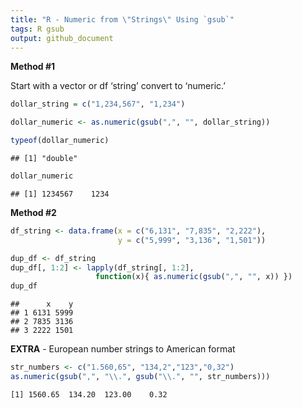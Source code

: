 ```yaml
---
title: "R - Numeric from \"Strings\" Using `gsub`"
tags: R gsub
output: github_document
---
```



**Method #1**

Start with a vector or df ‘string’ convert to ‘numeric.’

```r
dollar_string = c("1,234,567", "1,234")

dollar_numeric <- as.numeric(gsub(",", "", dollar_string))

typeof(dollar_numeric)
```

    ## [1] "double"

```r
dollar_numeric
```

    ## [1] 1234567    1234

**Method \#2**

```r
df_string <- data.frame(x = c("6,131", "7,835", "2,222"),              
                        y = c("5,999", "3,136", "1,501"))

dup_df <- df_string
dup_df[, 1:2] <- lapply(df_string[, 1:2],  
                   function(x){ as.numeric(gsub(",", "", x)) })
dup_df   
```

    ##      x    y
    ## 1 6131 5999
    ## 2 7835 3136
    ## 3 2222 1501
    
    
**EXTRA** - European number strings to American format

```r
str_numbers <- c("1.560,65", "134,2","123","0,32")
as.numeric(gsub(",", "\\.", gsub("\\.", "", str_numbers)))
```

    [1] 1560.65  134.20  123.00    0.32
